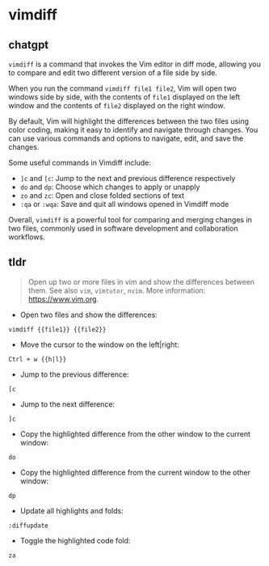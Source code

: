 # vimdiff 
## chatgpt 
`vimdiff` is a command that invokes the Vim editor in diff mode, allowing you to compare and edit two different version of a file side by side. 

When you run the command `vimdiff file1 file2`, Vim will open two windows side by side, with the contents of `file1` displayed on the left window and the contents of `file2` displayed on the right window. 

By default, Vim will highlight the differences between the two files using color coding, making it easy to identify and navigate through changes. You can use various commands and options to navigate, edit, and save the changes. 

Some useful commands in Vimdiff include:
- `]c` and `[c`: Jump to the next and previous difference respectively
- `do` and `dp`: Choose which changes to apply or unapply
- `zo` and `zc`: Open and close folded sections of text
- `:qa` or `:wqa`: Save and quit all windows opened in Vimdiff mode

Overall, `vimdiff` is a powerful tool for comparing and merging changes in two files, commonly used in software development and collaboration workflows. 

## tldr 
 
> Open up two or more files in vim and show the differences between them.
> See also `vim`, `vimtutor`, `nvim`.
> More information: <https://www.vim.org>.

- Open two files and show the differences:

`vimdiff {{file1}} {{file2}}`

- Move the cursor to the window on the left|right:

`Ctrl + w {{h|l}}`

- Jump to the previous difference:

`[c`

- Jump to the next difference:

`]c`

- Copy the highlighted difference from the other window to the current window:

`do`

- Copy the highlighted difference from the current window to the other window:

`dp`

- Update all highlights and folds:

`:diffupdate`

- Toggle the highlighted code fold:

`za`
